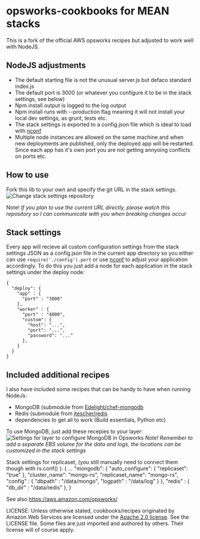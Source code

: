 opsworks-cookbooks for MEAN stacks
==================

This is a fork of the official AWS opsworks recipes but adjusted to work well with NodeJS. 

## NodeJS adjustments
* The default starting file is not the unusual server.js but defaco standard index.js
* The default port is 3000 (or whatever you configure it to be in the stack settings, see below)
* Npm install output is logged to the log output
* Npm install runs with --production flag meaning it will not install your local dev settings, as grunt, tests etc.
* The stack settings is exported to a config.json file which is ideal to load with [nconf](https://github.com/flatiron/nconf)
* Multiple node instances are allowed on the same machine and when new deployments are published, only the deployed app will be restarted. Since each app has it's own port you are not getting annyoing conflicts on ports etc.

## How to use
Fork this lib to your own and specify the git URL in the stack settings.
![Change stack settings repository](http://cl.ly/image/0J432g2z3L3B/Image%202014-03-25%20at%2010.15.11%20em.png)

Note! *If you plan to use the current URL directly, please watch this repository so I can communicate with you when breaking changes occur*

## Stack settings
Every app will recieve all custom configuration settings from the stack settings JSON as a config.json file in the current app directory so you either can use `require('./config').port` or use  [nconf](https://github.com/flatiron/nconf) to adjust your application accordingly. To do this you just add a node for each application in the stack settings under the deploy node:
    
    {
      "deploy": {
        "app" : {
          "port" : "3000"
        },
        "worker" : {
          "port" : "4000",
          "custom": {
            "host": "...",
            "port": "...",
            "password": "..."
          },
        }
      }
    }
    
## Included additional recipes
I also have included some recipes that can be handy to have when running NodeJs:
* MongoDB (submodule from [Edelight/chef-mongodb](https://github.com/edelight/chef-mongodb)
* Redis (submodule from [jtescher/redis](https://github.com/jtescher/redis)
* dependencies to get all to work (Build essentials, Python etc)

To use MongoDB, just add these recepies to your layer:
![Settings for layer to configure MongoDB in Opsworks](http://cl.ly/image/1D1J0s3L0w06/Image%202014-03-25%20at%2010.31.30%20em.png)
*Note! Remember to add a separate EBS volume for the data and logs, the locations can be customized in the stack settings*
 
 Stack settings for replicaset, (you still manually need to connect them though with rs.conf() ):
    {
       ...
       "mongodb": {
          "auto_configure": {
            "replicaset": "true"
          },
          "cluster_name": "mongo-rs",
          "replicaset_name": "mongo-rs",
          "config" : {
            "dbpath" : "/data/mongo",
            "logpath" : "/data/log"
          }
        }, 
        "redis" : {
          "db_dir" : "/data/redis"
        },
    }

See also <https://aws.amazon.com/opsworks/>

LICENSE: Unless otherwise stated, cookbooks/recipes originated by Amazon Web Services are licensed
under the [Apache 2.0 license](http://aws.amazon.com/apache2.0/). See the LICENSE file. Some files
are just imported and authored by others. Their license will of course apply.

